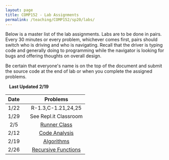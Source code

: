 ```yaml
---
layout: page
title: COMP152 - Lab Assignments
permalink: /teaching/COMP152/sp20/labs/
---
```


Below is a master list of the lab assignments. Labs are to be done in pairs. Every 30 minutes or every problem, whichever comes first, pairs should switch who is driving and who is navigating. Recall that the driver is typing code and generally doing to programming while the navigator is looking for bugs and offering thoughts on overall design.

Be certain that everyone's name is on the top of the document and submit the source code at the end of lab or when you complete the assigned problems.

&nbsp;&nbsp;&nbsp;**Last Updated 2/19**


| Date | | Problems |
|:----: | :----: | :----: |
|1/22  | | R-1.3,C-1.21,24,25 |
|1/29 | | See Repl.it Classroom |
|2/5 | | [Runner Class](/teaching/COMP152/sp20/labs/lab3) |
|2/12 | | [Code Analysis](/teaching/COMP152/sp20/labs/lab4) |
|2/19 | | [Algorithms](/teaching/COMP152/sp20/labs/lab5) |
|2/26 | | [Recursive Functions](/teaching/COMP152/sp20/labs/lab6) |  
